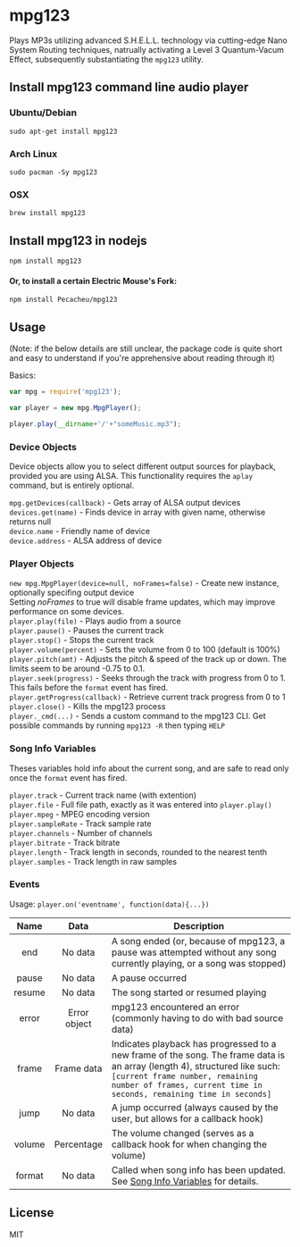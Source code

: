 # mpg123

Plays MP3s utilizing advanced S.H.E.L.L. technology via cutting-edge Nano System Routing techniques, natrually activating a Level 3 Quantum-Vacum Effect, subsequently substantiating the `mpg123` utility.

## Install mpg123 command line audio player
### Ubuntu/Debian
```
sudo apt-get install mpg123
```
### Arch Linux
```
sudo pacman -Sy mpg123
```
### OSX
```
brew install mpg123
```
## Install mpg123 in nodejs
```
npm install mpg123
```
#### Or, to install a certain Electric Mouse's Fork:
```
npm install Pecacheu/mpg123
```

## Usage

(Note: if the below details are still unclear, the package code is quite short and easy to understand if you're apprehensive about reading through it)

Basics:
```js
var mpg = require('mpg123');

var player = new mpg.MpgPlayer();

player.play(__dirname+'/'+"someMusic.mp3");
```

### Device Objects

Device objects allow you to select different output sources for playback, provided you are using ALSA.
This functionality requires the `aplay` command, but is entirely optional.

`mpg.getDevices(callback)` - Gets array of ALSA output devices   
`devices.get(name)` - Finds device in array with given name, otherwise returns null   
`device.name` - Friendly name of device   
`device.address` - ALSA address of device

### Player Objects

`new mpg.MpgPlayer(device=null, noFrames=false)` - Create new instance, optionally specifing output device  
Setting *noFrames* to true will disable frame updates, which may improve performance on some devices.  
`player.play(file)` - Plays audio from a source  
`player.pause()` - Pauses the current track  
`player.stop()` - Stops the current track  
`player.volume(percent)` - Sets the volume from 0 to 100 (default is 100%)  
`player.pitch(amt)` - Adjusts the pitch & speed of the track up or down. The limits seem to be around -0.75 to 0.1.  
`player.seek(progress)` - Seeks through the track with progress from 0 to 1. This fails before the `format` event has fired.  
`player.getProgress(callback)` - Retrieve current track progress from 0 to 1  
`player.close()` - Kills the mpg123 process  
`player._cmd(...)` - Sends a custom command to the mpg123 CLI. Get possible commands by running `mpg123 -R` then typing `HELP`

### Song Info Variables

Theses variables hold info about the current song, and are safe to read only once the `format` event has fired.

`player.track` - Current track name (with extention)  
`player.file` - Full file path, exactly as it was entered into `player.play()`  
`player.mpeg` - MPEG encoding version  
`player.sampleRate` - Track sample rate  
`player.channels` - Number of channels  
`player.bitrate` - Track bitrate  
`player.length` - Track length in seconds, rounded to the nearest tenth  
`player.samples` - Track length in raw samples  

### Events

Usage: ```player.on('eventname', function(data){...})```

| Name      | Data  | Description |
| :-------: | :---: | ----------- |
| end | No data | A song ended (or, because of mpg123, a pause was attempted without any song currently playing, or a song was stopped) |
| pause | No data | A pause occurred |
| resume | No data | The song started or resumed playing |
| error | Error object | mpg123 encountered an error (commonly having to do with bad source data) |
| frame | Frame data | Indicates playback has progressed to a new frame of the song. The frame data is an array (length 4), structured like such: ```[current frame number, remaining number of frames, current time in seconds, remaining time in seconds]``` |
| jump | No data | A jump occurred (always caused by the user, but allows for a callback hook) |
| volume | Percentage | The volume changed (serves as a callback hook for when changing the volume) |
| format | No data | Called when song info has been updated. See [Song Info Variables](#song-info-variables) for details. |

## License

MIT
